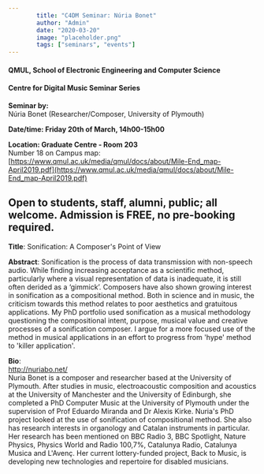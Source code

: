 ```yaml
---
        title: "C4DM Seminar: Núria Bonet"
        author: "Admin"
        date: "2020-03-20"
        image: "placeholder.png"
        tags: ["seminars", "events"]
---
```


#### QMUL, School of Electronic Engineering and Computer Science

#### Centre for Digital Music Seminar Series

**Seminar by:**   
    Núria Bonet (Researcher/Composer, University of Plymouth)  

**Date/time: Friday 20th of March, 14h00-15h00**

**Location: Graduate Centre - Room 203**  
Number 18 on Campus map: [https://www.qmul.ac.uk/media/qmul/docs/about/Mile-End_map-April2019.pdf](https://www.qmul.ac.uk/media/qmul/docs/about/Mile-End_map-April2019.pdf)

Open to students, staff, alumni, public; all welcome.
Admission is FREE, no pre-booking required.
-----------------

<b>Title</b>: Sonification: A Composer's Point of View

<b>Abstract</b>:
Sonification is the process of data transmission with non-speech audio. While finding increasing acceptance as a scientific method, particularly where a visual representation of data is inadequate, it is still often derided as a ‘gimmick’. Composers have also shown growing interest in sonification as a compositional method. Both in science and in music, the criticism towards this method relates to poor aesthetics and gratuitous applications. My PhD portfolio used sonification as a musical methodology questioning the compositional intent, purpose, musical value and creative processes of a sonification composer. I argue for a more focused use of the method in musical applications in an effort to progress from 'hype' method to 'killer application'.

<b>Bio</b>:    
http://nuriabo.net/  
Nuria Bonet is a composer and researcher based at the University of Plymouth. After studies in music, electroacoustic composition and acoustics at the University of Manchester and the University of Edinburgh, she completed a PhD Computer Music at the University of Plymouth under the supervision of Prof Eduardo Miranda and Dr Alexis Kirke. Nuria's PhD project looked at the use of sonification of compositional method. She also has research interests in organology and Catalan instruments in particular. Her research has been mentioned on BBC Radio 3, BBC Spotlight, Nature Physics, Physics World and Radio 100,7%, Catalunya Radio, Catalunya Musica and L'Avenç. Her current lottery-funded project, Back to Music, is developing new technologies and repertoire for disabled musicians.
 
